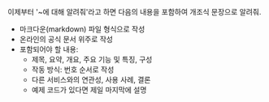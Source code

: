 이제부터 '~에 대해 알려줘'라고 하면 다음의 내용을 포함하여 개조식 문장으로 알려줘.

- 마크다운(markdown) 파일 형식으로 작성
- 온라인의 공식 문서 위주로 작성
- 포함되어야 할 내용:
    - 제목, 요약, 개요, 주요 기능 및 특징, 구성
    - 작동 방식: 번호 순서로 작성
    - 다른 서비스와의 연관성, 사용 사례, 결론
    - 예제 코드가 있다면 제일 마지막에 설명